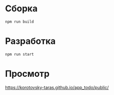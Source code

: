 # Сборка
`npm run build`

# Разработка
`npm run start`

# Просмотр
https://korotovsky-taras.github.io/app_todo/public/
